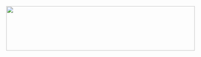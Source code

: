 <a href="https://github.com/devxb/gitanimals">
  <img
    src="https://render.gitanimals.org/lines/k-jeonghee?pet-id=620545040882490059"
    width="100%"
    height="120"
  />
</a>
  

